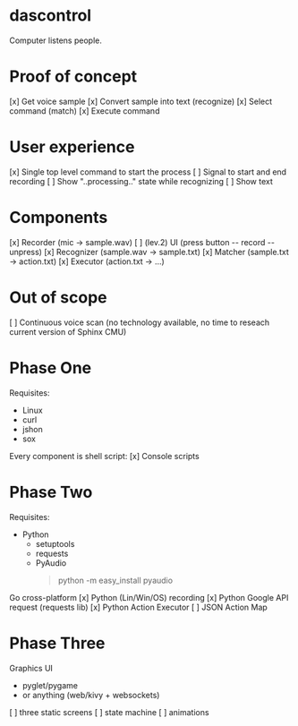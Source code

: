 dascontrol
==========

Computer listens people.


Proof of concept
================

[x] Get voice sample
[x] Convert sample into text (recognize)
[x] Select command (match)
[x] Execute command


User experience
===============
[x] Single top level command to start the process
[ ] Signal to start and end recording
[ ] Show "..processing.." state while recognizing
[ ] Show text


Components
==========
[x] Recorder   (mic -> sample.wav)
  [ ] (lev.2) UI (press button -- record -- unpress)
[x] Recognizer (sample.wav -> sample.txt)
[x] Matcher    (sample.txt -> action.txt)
[x] Executor   (action.txt -> ...)


Out of scope
=============
[ ] Continuous voice scan
     (no technology available, no time to reseach
      current version of Sphinx CMU)


Phase One
=========
Requisites:
 * Linux
 * curl
 * jshon
 * sox

Every component is shell script:
[x] Console scripts


Phase Two
=========
Requisites:
 * Python
   * setuptools
   * requests
   * PyAudio
     > python -m easy_install pyaudio

Go cross-platform
[x] Python (Lin/Win/OS) recording
[x] Python Google API request (requests lib)
[x] Python Action Executor
[ ] JSON Action Map


Phase Three
===========
Graphics UI
  * pyglet/pygame
  * or anything (web/kivy + websockets)

[ ] three static screens
[ ] state machine
[ ] animations
